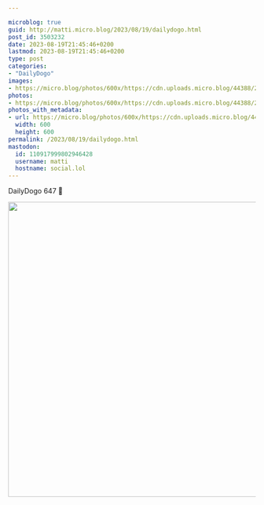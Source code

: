 ```yaml
---

microblog: true
guid: http://matti.micro.blog/2023/08/19/dailydogo.html
post_id: 3503232
date: 2023-08-19T21:45:46+0200
lastmod: 2023-08-19T21:45:46+0200
type: post
categories:
- "DailyDogo"
images:
- https://micro.blog/photos/600x/https://cdn.uploads.micro.blog/44388/2023/a4a4057304544eb1a28ad5610a09c197.jpg
photos:
- https://micro.blog/photos/600x/https://cdn.uploads.micro.blog/44388/2023/a4a4057304544eb1a28ad5610a09c197.jpg
photos_with_metadata:
- url: https://micro.blog/photos/600x/https://cdn.uploads.micro.blog/44388/2023/a4a4057304544eb1a28ad5610a09c197.jpg
  width: 600
  height: 600
permalink: /2023/08/19/dailydogo.html
mastodon:
  id: 110917999802946428
  username: matti
  hostname: social.lol
---
```

DailyDogo 647 🐶

<img src="https://micro.blog/photos/600x/https://blog.martin-haehnel.de/uploads/2023/a4a4057304544eb1a28ad5610a09c197.jpg" width="600" height="600" alt="" />
